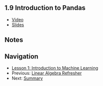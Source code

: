 ## 1.9 Introduction to Pandas

* [Video](https://drive.google.com/file/d/17VGfOVZ0FrFqrWKWRvBTO0dIm7xV8qlR/view)
* [Slides](NO)


## Notes


## Navigation

* [Lesson 1: Introduction to Machine Learning](../)
* Previous: [Linear Algebra Refresher](08-linear-algebra.md)
* Next: [Summary](10-summary.md)